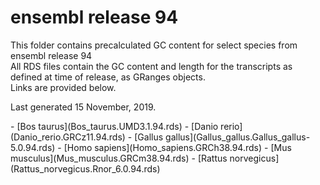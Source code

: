 # ensembl release 94

<p>This folder contains precalculated GC content for select species from ensembl release 94<br>
All RDS files contain the GC content and length for the transcripts as defined at time of release, as GRanges objects.<br>
Links are provided below.</p>

<p>Last generated 15 November, 2019.</p>
- [Bos taurus](Bos_taurus.UMD3.1.94.rds)
- [Danio rerio](Danio_rerio.GRCz11.94.rds)
- [Gallus gallus](Gallus_gallus.Gallus_gallus-5.0.94.rds)
- [Homo sapiens](Homo_sapiens.GRCh38.94.rds)
- [Mus musculus](Mus_musculus.GRCm38.94.rds)
- [Rattus norvegicus](Rattus_norvegicus.Rnor_6.0.94.rds)